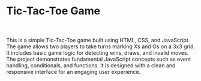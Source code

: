 ﻿# Tic-Tac-Toe Game 
<br></br>
This is a simple Tic-Tac-Toe game built using HTML, CSS, and JavaScript. The game allows two players to take turns marking Xs and Os on a 3x3 grid. It includes basic game logic for detecting wins, draws, and invalid moves. The project demonstrates fundamental JavaScript concepts such as event handling, conditionals, and functions. It is designed with a clean and responsive interface for an engaging user experience.
